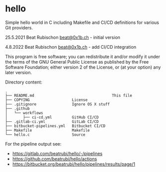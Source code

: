 # hello

Simple hello world in C including Makefile and CI/CD definitions for various Git providers.

25.5.2021 Beat Rubischon <beat@0x1b.ch> - initial version

4.8.2022 Beat Rubischon <beat@0x1b.ch> - add CI/CD integration

This program is free software; you can redistribute it and/or modify it under the terms of the GNU General Public License as published by the Free Software Foundation; either version 2 of the License, or (at your option) any later version.

Directory content:

```
.
├── README.md									This file
├── COPYING                   License
├── .gitignore                Ignore OS X stuff
├── .github
│   └── workflows
│       ├── ci-cd.yml         GitHub CI/CD
├── .gitlab-ci.yml            GitLab CI/CD
├── bitbucket-pipelines.yml   Bitbucket CI/CD
├── Makefile                  Makefile
└── hello.c                   Source
```

For the pipeline output see:

* https://gitlab.com/beatrubi/hello/-/pipelines
* https://github.com/beatrubi/hello/actions
* https://bitbucket.org/beatrubi/hello/pipelines/results/page/1

